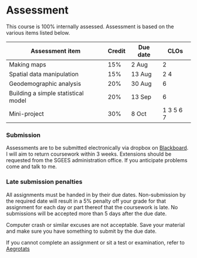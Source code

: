 # Assessment
This course is 100% internally assessed.  Assessment is based on the various items listed below.

Assessment item | Credit | Due date | CLOs
 -- | -- | -- | --
Making maps | 15% | 2 Aug | 2
Spatial data manipulation | 15% | 13 Aug | 2 4
Geodemographic analysis | 20% | 30 Aug | 6
Building a simple statistical model | 20% | 13 Sep | 6
Mini-project | 30% | 8 Oct | 1 3 5 6 7

### Submission
Assessments are to be submitted electronically via dropbox on [Blackboard](https://blackboard.vuw.ac.nz/). I will aim to return coursework within 3 weeks. Extensions should be requested from the SGEES administration office. If you anticipate problems come and talk to me.

### Late submission penalties
All assignments must be handed in by their due dates. Non-submission  by the required date will result in a 5% penalty  off your grade for that assignment for each day or part thereof that the coursework is late.  No submissions will be accepted more than 5 days after the due date.

Computer crash or similar excuses are not acceptable. Save your material and make sure you have something to submit by the due date.

If you cannot complete an assignment or sit a test or examination, refer to [Aegrotats](https://www.victoria.ac.nz/home/study/exams-and-assessments/aegrotat)
